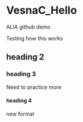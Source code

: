 # VesnaC_Hello
ALIA github demo

Testing how this works

## heading 2

### heading 3

Need to practice more
#### heading 4
 new format